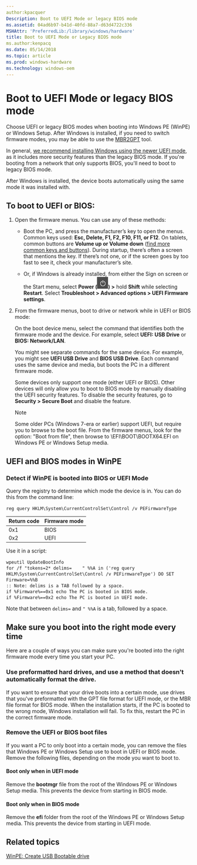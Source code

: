 ```yaml
---
author:kpacquer
Description: Boot to UEFI Mode or legacy BIOS mode
ms.assetid: 04ad6b97-b41d-40fd-88a7-d63d4722c336
MSHAttr: 'PreferredLib:/library/windows/hardware'
title: Boot to UEFI Mode or Legacy BIOS mode
ms.author:kenpacq
ms.date: 05/14/2018
ms.topic: article
ms.prod: windows-hardware
ms.technology: windows-oem
---
```


# Boot to UEFI Mode or legacy BIOS mode

Choose UEFI or legacy BIOS modes when booting into Windows PE (WinPE) or Windows Setup. After Windows is installed, if you need to switch firmware modes, you may be able to use the [MBR2GPT](https://docs.microsoft.com/en-us/windows/deployment/mbr-to-gpt) tool.

In general, [we recommend installing Windows using the newer UEFI mode](windows-and-gpt-faq.md), as it includes more security features than the legacy BIOS mode. If you're booting from a network that only supports BIOS, you'll need to boot to legacy BIOS mode.

After Windows is installed, the device boots automatically using the same mode it was installed with.

## To boot to UEFI or BIOS:

1. Open the firmware menus. You can use any of these methods: 

   *  Boot the PC, and press the manufacturer’s key to open the menus. Common keys used: **Esc, Delete, F1, F2, F10, F11, or F12**. On tablets, common buttons are **Volume up or Volume down** ([find more common keys and buttons](https://www.bing.com/search?q=bios+menu+key+brand)). During startup, there’s often a screen that mentions the key. If there’s not one, or if the screen goes by too fast to see it, check your manufacturer’s site. 
   
   *  Or, if Windows is already installed, from either the Sign on screen or the Start menu, select **Power (![Power button icon](images/power.png)) >** hold **Shift** while selecting **Restart**. Select **Troubleshoot > Advanced options > UEFI Firmware settings**. 
      
2.  From the firmware menus, boot to drive or network while in UEFI or BIOS mode:

    On the boot device menu, select the command that identifies both the firmware mode and the device. For example, select **UEFI: USB Drive** or **BIOS: Network/LAN**.

    You might see separate commands for the same device. For example, you might see **UEFI USB Drive** and **BIOS USB Drive**. Each command uses the same device and media, but boots the PC in a different firmware mode.

    Some devices only support one mode (either UEFI or BIOS). Other devices will only allow you to boot to BIOS mode by manually disabling the UEFI security features. To disable the security features, go to **Security > Secure Boot** and disable the feature. 

    > [!Note]
    > Some older PCs (Windows 7-era or earlier) support UEFI, but require you to browse to the boot file. From the firmware menus, look for the option: "Boot from file", then browse to \EFI\BOOT\BOOTX64.EFI on Windows PE or Windows Setup media.

## UEFI and BIOS modes in WinPE

###  Detect if WinPE is booted into BIOS or UEFI Mode

Query the registry to determine which mode the device is in. You can do this from the command line:

```
reg query HKLM\System\CurrentControlSet\Control /v PEFirmwareType
```

| Return code  | Firmware mode |
| --- | --- |
| 0x1 | BIOS |
| 0x2 | UEFI |

Use it in a script:

```
wpeutil UpdateBootInfo
for /f "tokens=2* delims=    " %%A in ('reg query HKLM\System\CurrentControlSet\Control /v PEFirmwareType') DO SET Firmware=%%B
:: Note: delims is a TAB followed by a space.
if %Firmware%==0x1 echo The PC is booted in BIOS mode.
if %Firmware%==0x2 echo The PC is booted in UEFI mode.
```
Note that between `delims=` and `" %%A` is a tab, followed by a space.


## Make sure you boot into the right mode every time

Here are a couple of ways you can make sure you're booted into the right firmware mode every time you start your PC.

### Use preformatted hard drives, and use a method that doesn't automatically format the drive. 

If you want to ensure that your drive boots into a certain mode, use drives that you've preformatted with the GPT file format for UEFI mode, or the MBR file format for BIOS mode. When the installation starts, if the PC is booted to the wrong mode, Windows installation will fail. To fix this, restart the PC in the correct firmware mode.

### Remove the UEFI or BIOS boot files 

If you want a PC to only boot into a certain mode, you can remove the files that Windows PE or Windows Setup use to boot in UEFI or BIOS mode. Remove the following files, depending on the mode you want to boot to.

#### Boot only when in UEFI mode 

Remove the **bootmgr** file from the root of the Windows PE or Windows Setup media. This prevents the device from starting in BIOS mode.

#### Boot only when in BIOS mode

Remove the **efi** folder from the root of the Windows PE or Windows Setup media. This prevents the device from starting in UEFI mode.

## <span id="related_topics"></span>Related topics

[WinPE: Create USB Bootable drive](winpe-create-usb-bootable-drive.md)

 